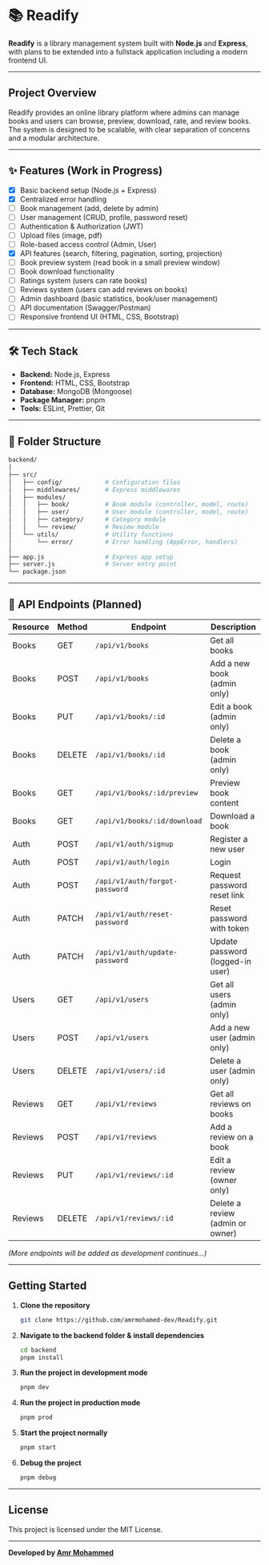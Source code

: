 # 📚 Readify

**Readify** is a library management system built with **Node.js** and **Express**, with plans to be extended into a fullstack application including a modern frontend UI.

---

## Project Overview

Readify provides an online library platform where admins can manage books and users can browse, preview, download, rate, and review books. The system is designed to be scalable, with clear separation of concerns and a modular architecture.

---

## ✨ Features (Work in Progress)

* [x] Basic backend setup (Node.js + Express)
* [x] Centralized error handling
* [ ] Book management (add, delete by admin)
* [ ] User management (CRUD, profile, password reset)
* [ ] Authentication & Authorization (JWT)
* [ ] Upload files (image, pdf)
* [ ] Role-based access control (Admin, User)
* [x] API features (search, filtering, pagination, sorting, projection)
* [ ] Book preview system (read book in a small preview window)
* [ ] Book download functionality
* [ ] Ratings system (users can rate books)
* [ ] Reviews system (users can add reviews on books)
* [ ] Admin dashboard (basic statistics, book/user management)
* [ ] API documentation (Swagger/Postman)
* [ ] Responsive frontend UI (HTML, CSS, Bootstrap)

---

## 🛠 Tech Stack

* **Backend:** Node.js, Express
* **Frontend:** HTML, CSS, Bootstrap
* **Database:** MongoDB (Mongoose)
* **Package Manager:** pnpm
* **Tools:** ESLint, Prettier, Git

---

## 📂 Folder Structure

```bash
backend/
│
├── src/
│   ├── config/            # Configuration files
│   ├── middlewares/       # Express middlewares
│   ├── modules/
│   │   ├── book/          # Book module (controller, model, route)
│   │   ├── user/          # User module (controller, model, route)
│   │   ├── category/      # Category module
│   │   └── review/        # Review module
│   └── utils/             # Utility functions
│       └── error/         # Error handling (AppError, handlers)
│
├── app.js                 # Express app setup
├── server.js              # Server entry point
└── package.json
```

---

## 📌 API Endpoints (Planned)

| Resource | Method | Endpoint                       | Description                      |
| -------- | ------ | ------------------------------ | -------------------------------- |
| Books    | GET    | `/api/v1/books`                | Get all books                    |
| Books    | POST   | `/api/v1/books`                | Add a new book (admin only)      |
| Books    | PUT    | `/api/v1/books/:id`            | Edit a book (admin only)         |
| Books    | DELETE | `/api/v1/books/:id`            | Delete a book (admin only)       |
| Books    | GET    | `/api/v1/books/:id/preview`    | Preview book content             |
| Books    | GET    | `/api/v1/books/:id/download`   | Download a book                  |
| Auth     | POST   | `/api/v1/auth/signup`          | Register a new user              |
| Auth     | POST   | `/api/v1/auth/login`           | Login                            |
| Auth     | POST   | `/api/v1/auth/forgot-password` | Request password reset link      |
| Auth     | PATCH  | `/api/v1/auth/reset-password`  | Reset password with token        |
| Auth     | PATCH  | `/api/v1/auth/update-password` | Update password (logged-in user) |
| Users    | GET    | `/api/v1/users`                | Get all users (admin only)       |
| Users    | POST   | `/api/v1/users`                | Add a new user (admin only)      |
| Users    | DELETE | `/api/v1/users/:id`            | Delete a user (admin only)       |
| Reviews  | GET    | `/api/v1/reviews`              | Get all reviews on books         |
| Reviews  | POST   | `/api/v1/reviews`              | Add a review on a book           |
| Reviews  | PUT    | `/api/v1/reviews/:id`          | Edit a review (owner only)       |
| Reviews  | DELETE | `/api/v1/reviews/:id`          | Delete a review (admin or owner) |

*(More endpoints will be added as development continues...)*


---
## Getting Started

1. **Clone the repository**

   ```bash
   git clone https://github.com/amrmohamed-dev/Readify.git
   ```

2. **Navigate to the backend folder & install dependencies**

   ```bash
   cd backend
   pnpm install
   ```

3. **Run the project in development mode**

   ```bash
   pnpm dev
   ```

4. **Run the project in production mode**

   ```bash
   pnpm prod
   ```

5. **Start the project normally**

   ```bash
   pnpm start
   ```

6. **Debug the project**

   ```bash
   pnpm debug
   ```

---

## License

This project is licensed under the MIT License.

---

**Developed by [Amr Mohammed](https://github.com/amrmohamed-dev/)**